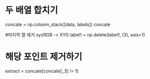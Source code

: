 # 두 배열 합치기 
concate = np.column_stack([data, labels])
concate


#마지막 열 제거 xyzRGB -< XYG
label1 = np.delete(label1, (3), axis=1)


# 해당 포인트 제거하기 
extract = concate[concate[:,3] != 1]


